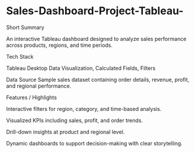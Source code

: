 # Sales-Dashboard-Project-Tableau-
Short Summary

An interactive Tableau dashboard designed to analyze sales performance across products, regions, and time periods.

Tech Stack

Tableau Desktop
Data Visualization, Calculated Fields, Filters

Data Source
Sample sales dataset containing order details, revenue, profit, and regional performance.

Features / Highlights

Interactive filters for region, category, and time-based analysis.

Visualized KPIs including sales, profit, and order trends.

Drill-down insights at product and regional level.

Dynamic dashboards to support decision-making with clear storytelling.

